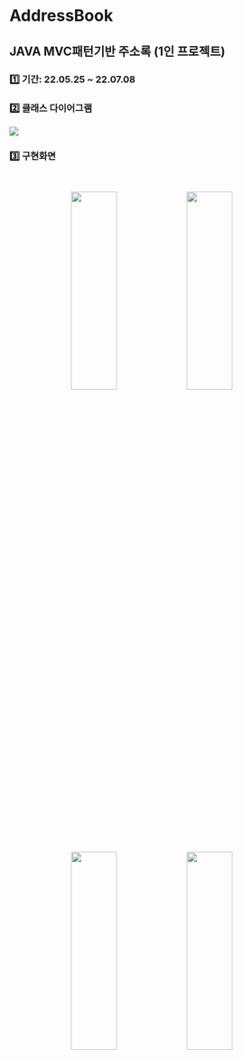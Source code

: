 # AddressBook
## JAVA MVC패턴기반 주소록 (1인 프로젝트)
### 1️⃣ 기간: 22.05.25 ~ 22.07.08
### 2️⃣ 클래스 다이어그램
<img src="https://res.cloudinary.com/dgtqsljjl/image/upload/v1669293942/newfile.cld_ccdskt.png">

### 3️⃣ 구현화면
<br />
<p align="center">
<img src="https://res.cloudinary.com/dgtqsljjl/image/upload/v1669293940/%ED%99%94%EB%A9%B4_%EC%BA%A1%EC%B2%98_2022-11-24_205931_asxmnb.png" width="40%" height="30%">
<img src="https://res.cloudinary.com/dgtqsljjl/image/upload/v1669294568/%ED%99%94%EB%A9%B4_%EC%BA%A1%EC%B2%98_2022-11-24_215435_sdihaa.png" width="40%" height="30%">
<img src="https://res.cloudinary.com/dgtqsljjl/image/upload/v1669294568/%ED%99%94%EB%A9%B4_%EC%BA%A1%EC%B2%98_2022-11-24_215529_jcwakx.png" width="40%" height="30%">
<img src="https://res.cloudinary.com/dgtqsljjl/image/upload/v1669294568/%ED%99%94%EB%A9%B4_%EC%BA%A1%EC%B2%98_2022-11-24_215540_pyej4k.png" width="40%" height="30%">
</p>
